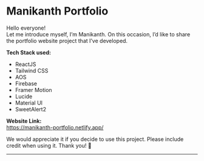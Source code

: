 # Manikanth Portfolio   
Hello everyone!  
Let me introduce myself, I’m Manikanth. On this occasion, I’d like to share the portfolio website project that I’ve developed.  

**Tech Stack used:**  
- ReactJS  
- Tailwind CSS  
- AOS  
- Firebase  
- Framer Motion  
- Lucide  
- Material UI  
- SweetAlert2  

**Website Link:**  
https://manikanth-portfolio.netlify.app/ 

We would appreciate it if you decide to use this project. Please include credit when using it. Thank you! 🙏  

---



